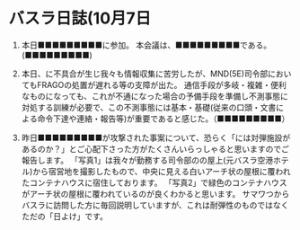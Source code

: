 # バスラ日誌(10月7日

1. 本日■■■■■■■■■に参加。
   本会議は、■■■■■■■■■である。   (■■■■■■■■■)

2. 本日、に不具合が生じ我々も情報収集に苦労したが、MND(5E)司令部においてもFRAGOの処置が遅れる等の支障が出た。
   通信手段が多岐・複雑・便利なものになっても、これが不通になった場合の予備手段を準備し不測事態に対処する訓練が必要で、この不測事態には基本・基礎(従来の口頭・文書による命令下達や連絡・報告等)が重要であると感じた。（■■■■■■■■■）

3. 昨日■■■■■■■■■が攻撃された事案について、恐らく「には対弾施設があるのか？」とご心配下さった方がたくさんいらっしゃると思いますのでご報告します。
   「写真1」は我々が勤務する司令部のの屋上(元バスラ空港ホテル)から宿営地を撮影したもので、中央に見える白いアーチ状の屋根に覆われたコンテナハウスに宿住しております。
   「写真2」で緑色のコンテナハウスがアーチ状の屋根に覆われているのが良くわかると思います。
   サマワつからバスラに訪問した方に毎回説明していますが、これは耐弾性のものではなくただの「日よけ」です。
